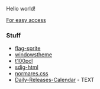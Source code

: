 Hello world!

[For easy access](https://github.com/adakkusu-san/adakkusu-san.github.io)

### Stuff
* [flag-sprite](flag-sprite)
* [windowstheme](//github.com/adakkusu-san/windowstheme)
* [t100pcl](t100pcl)
* [sdig-html](sdig-html)
* [normares.css](//github.com/adakkusu-san/normares)
* [Daily-Releases-Calendar](Daily-Releases-Calendar) - TEXT
